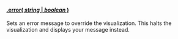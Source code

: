#### <a name="string" href="#string">.error( *string* | *boolean* )</a>

Sets an error message to override the visualization. This halts the visualization and displays your message instead.
